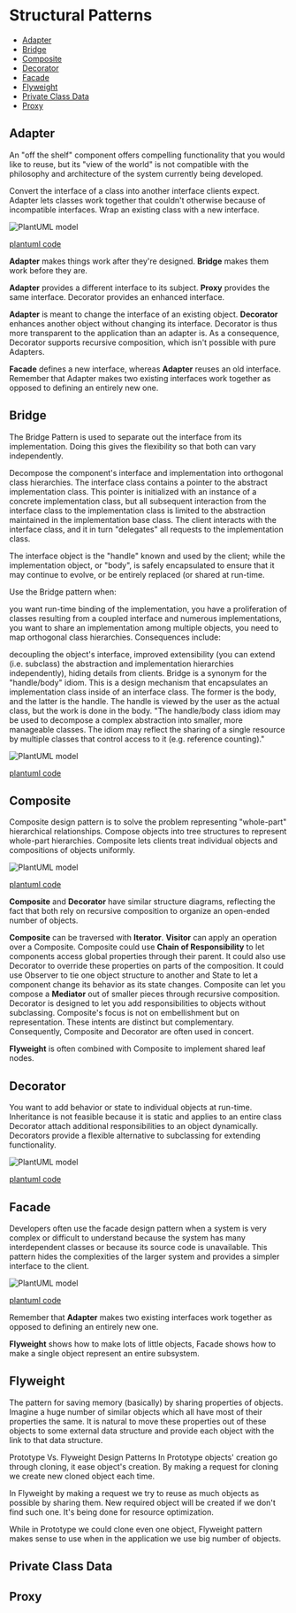 # Structural Patterns

- [Adapter](#adapter)
- [Bridge](#bridge)
- [Composite](#composite)
- [Decorator](#decorator)
- [Facade](#facade)
- [Flyweight](#flyweight)
- [Private Class Data](#private-class-data)  
- [Proxy](#proxy)

## Adapter

An "off the shelf" component offers compelling functionality that you would like to reuse, but its "view of the world" is not compatible with the philosophy and architecture of the system currently being developed.

Convert the interface of a class into another interface clients expect. Adapter lets classes work together that couldn't otherwise because of incompatible interfaces.
Wrap an existing class with a new interface.

![PlantUML model](diagrams/adapter.svg)

[plantuml code](diagrams/adapter.puml)

**Adapter** makes things work after they're designed.
**Bridge** makes them work before they are.

**Adapter** provides a different interface to its subject. 
**Proxy** provides the same interface. Decorator provides an enhanced interface.

**Adapter** is meant to change the interface of an existing object. 
**Decorator** enhances another object without changing its interface. Decorator is thus more transparent to the application than an adapter is. 
As a consequence, Decorator supports recursive composition, which isn't possible with pure Adapters.

**Facade** defines a new interface, whereas **Adapter** reuses an old interface. Remember that Adapter makes two existing interfaces work together as opposed to defining an entirely new one.


## Bridge

The Bridge Pattern is used to separate out the interface from its implementation. Doing this gives the flexibility so that both can vary independently.


Decompose the component's interface and implementation into orthogonal class hierarchies. The interface class contains a pointer to the abstract implementation class. This pointer is initialized with an instance of a concrete implementation class, but all subsequent interaction from the interface class to the implementation class is limited to the abstraction maintained in the implementation base class. The client interacts with the interface class, and it in turn "delegates" all requests to the implementation class.

The interface object is the "handle" known and used by the client; while the implementation object, or "body", is safely encapsulated to ensure that it may continue to evolve, or be entirely replaced (or shared at run-time.

Use the Bridge pattern when:

you want run-time binding of the implementation,
you have a proliferation of classes resulting from a coupled interface and numerous implementations,
you want to share an implementation among multiple objects,
you need to map orthogonal class hierarchies.
Consequences include:

decoupling the object's interface,
improved extensibility (you can extend (i.e. subclass) the abstraction and implementation hierarchies independently),
hiding details from clients.
Bridge is a synonym for the "handle/body" idiom. This is a design mechanism that encapsulates an implementation class inside of an interface class. The former is the body, and the latter is the handle. The handle is viewed by the user as the actual class, but the work is done in the body. "The handle/body class idiom may be used to decompose a complex abstraction into smaller, more manageable classes. The idiom may reflect the sharing of a single resource by multiple classes that control access to it (e.g. reference counting)."

![PlantUML model](diagrams/bridge.svg)

[plantuml code](diagrams/bridge.puml)

## Composite
Composite design pattern is to solve the problem representing "whole-part" hierarchical relationships. Compose objects into tree 
structures to represent whole-part hierarchies. Composite lets clients treat individual objects and compositions of objects uniformly. 

![PlantUML model](diagrams/composite.svg)

[plantuml code](diagrams/composite.puml)

**Composite** and **Decorator** have similar structure diagrams, reflecting the fact that both rely on recursive composition
 to organize an open-ended number of objects.

**Composite** can be traversed with **Iterator**. **Visitor** can apply an operation over a Composite. Composite could use **Chain of Responsibility** to let components access global properties through their parent. 
It could also use Decorator to override these properties on parts of the composition. It could use Observer to tie one object structure to 
another and State to let a component change its behavior as its state changes.
Composite can let you compose a **Mediator** out of smaller pieces through recursive composition.
Decorator is designed to let you add responsibilities to objects without subclassing. Composite's focus is not on embellishment but on representation.
These intents are distinct but complementary. Consequently, Composite and Decorator are often used in concert.

**Flyweight** is often combined with Composite to implement shared leaf nodes.

## Decorator
You want to add behavior or state to individual objects at run-time. Inheritance is not feasible because it is static and applies to an entire class
Decorator attach additional responsibilities to an object dynamically. Decorators provide a flexible alternative to subclassing for 
extending functionality.

![PlantUML model](diagrams/decorator.svg)

[plantuml code](diagrams/decorator.puml)


## Facade
Developers often use the facade design pattern when a system is very complex or difficult to understand because the system has many interdependent classes or because its source code is unavailable. This pattern hides the complexities of the larger system and provides a simpler interface to the client. 

![PlantUML model](diagrams/facade.svg)

[plantuml code](diagrams/facade.puml)


Remember that **Adapter** makes two existing interfaces work together as opposed to defining an entirely new one.

**Flyweight** shows how to make lots of little objects, Facade shows how to make a single object represent an entire subsystem.

## Flyweight
The pattern for saving memory (basically) by sharing properties of objects. Imagine a huge number of similar objects which all have most of their properties the same. It is natural to move these properties out of these objects to some external data structure and provide each object with the link to that data structure.

Prototype Vs. Flyweight Design Patterns
In Prototype objects' creation go through cloning, it ease object's creation. By making a request for cloning we create new cloned object each time.

In Flyweight by making a request we try to reuse as much objects as possible by sharing them. New required object will be created if we don't find such one. It's being done for resource optimization.

While in Prototype we could clone even one object, Flyweight pattern makes sense to use when in the application we use big number of objects.

## Private Class Data

## Proxy
